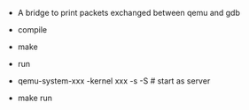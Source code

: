 * A bridge to print packets exchanged between qemu and gdb

* compile
 * make

* run
 * qemu-system-xxx -kernel xxx -s -S # start as server
 * make run
